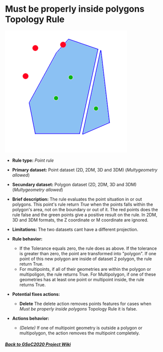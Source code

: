 # Must be properly inside polygons Topology Rule
![TopologyRuleMustBeProperlyInsidePolygonsPoint](https://github.com/jolicar/TopologyRuleMustBeProperlyInsidePolygonsPoint/blob/master/img/TP00RU01_img1.png)
* **Rule type:** *Point rule*
* **Primary dataset:** Point dataset (2D, 2DM, 3D and 3DM) (*Multygeometry allowed*)
* **Secundary dataset:** Polygon dataset (2D, 2DM, 3D and 3DM) (*Multygeometry allowed*)
* **Brief description:** The rule evaluates the point situation in or out polygons. This point's rule return *True* when the points falls within the polygon's area, not on the boundary or out of it. The red points does the rule false and the green points give a positive result on the rule. In 2DM, 3D and 3DM formats, the Z coordinate or M coordinate are ignored.
* **Limitations:** The two datasets cant have a different projection.
* **Rule behavior:** 
  - If the Tolerance equals zero, the rule does as above. If the tolerance is greater than zero, the point are transformed into "polygon". If one point of this new polygon are inside of dataset 2 polygon, the rule return True.
  - For multipoints, if all of their geometries are within the polygon or multipoligon, the rule returns True. For Multipolygon, if one of these geometries has at least one point or multipoint inside, the rule returns True.

* **Potential fixes actions:** 
	- **Delete** The delete action removes points features for cases when *Must be properly inside polygons* Topology Rule it is false.
* **Actions behavior:**
  - *(Delete)* If one of multipoint geometry is outside a polygon or multipolygon, the action removes the multipoint completely.

#### [*Back to GSoC2020 Project Wiki*](https://github.com/jolicar/GSoC2020/wiki/GSoC2020-New-rules-for-the-Topology-Framework-in-gvSIG-Desktop)